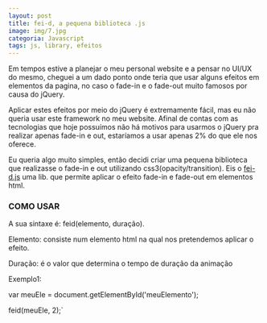 ```yaml
---
layout: post
title: fei-d, a pequena biblioteca .js
image: img/7.jpg
categoria: Javascript
tags: js, library, efeitos
---
```


Em tempos estive a planejar o meu personal website e a pensar no UI/UX do mesmo, cheguei a um dado ponto onde teria que usar alguns efeitos em elementos da pagina, no caso o fade-in e o fade-out muito famosos por causa do jQuery.

Aplicar estes efeitos por meio do jQuery é extremamente fácil, mas eu não queria usar este framework no meu website. Afinal de contas com as tecnologias que hoje possuímos não há motivos para usarmos o jQuery pra realizar apenas fade-in e out, estaríamos a usar apenas 2% do que ele nos oferece.

Eu queria algo muito simples, então decidi criar uma pequena biblioteca que realizasse o fade-in e out utilizando css3(opacity/transition). Eis o [fei-d.js](https://github.com/Flowck/fei-d) uma lib. que permite aplicar o efeito fade-in e fade-out em elementos html.

### COMO USAR

A sua sintaxe é: feid(elemento, duração).

Elemento: consiste num elemento html na qual nos pretendemos aplicar o efeito.

Duração: é o valor que determina o tempo de duração da animação

Exemplo1:

<section id="meuElemento"></section>

var meuEle = document.getElementById('meuElemento');

feid(meuEle, 2);`